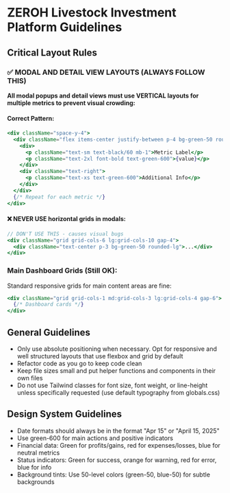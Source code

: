 # ZEROH Livestock Investment Platform Guidelines

## Critical Layout Rules

### ✅ MODAL AND DETAIL VIEW LAYOUTS (ALWAYS FOLLOW THIS)

**All modal popups and detail views must use VERTICAL layouts for multiple metrics to prevent visual crowding:**

#### Correct Pattern:
```jsx
<div className="space-y-4">
  <div className="flex items-center justify-between p-4 bg-green-50 rounded-lg">
    <div>
      <p className="text-sm text-black/60 mb-1">Metric Label</p>
      <p className="text-2xl font-bold text-green-600">{value}</p>
    </div>
    <div className="text-right">
      <p className="text-xs text-green-600">Additional Info</p>
    </div>
  </div>
  {/* Repeat for each metric */}
</div>
```

#### ❌ NEVER USE horizontal grids in modals:
```jsx
// DON'T USE THIS - causes visual bugs
<div className="grid grid-cols-6 lg:grid-cols-10 gap-4">
  <div className="text-center p-3 bg-green-50 rounded-lg">...</div>
</div>
```

### Main Dashboard Grids (Still OK):
Standard responsive grids for main content areas are fine:
```jsx
<div className="grid grid-cols-1 md:grid-cols-3 lg:grid-cols-4 gap-6">
  {/* Dashboard cards */}
</div>
```

## General Guidelines

* Only use absolute positioning when necessary. Opt for responsive and well structured layouts that use flexbox and grid by default
* Refactor code as you go to keep code clean
* Keep file sizes small and put helper functions and components in their own files
* Do not use Tailwind classes for font size, font weight, or line-height unless specifically requested (use default typography from globals.css)

## Design System Guidelines

* Date formats should always be in the format "Apr 15" or "April 15, 2025"
* Use green-600 for main actions and positive indicators
* Financial data: Green for profits/gains, red for expenses/losses, blue for neutral metrics
* Status indicators: Green for success, orange for warning, red for error, blue for info
* Background tints: Use 50-level colors (green-50, blue-50) for subtle backgrounds
<!--

System Guidelines

Use this file to provide the AI with rules and guidelines you want it to follow.
This template outlines a few examples of things you can add. You can add your own sections and format it to suit your needs

TIP: More context isn't always better. It can confuse the LLM. Try and add the most important rules you need

# General guidelines

Any general rules you want the AI to follow.
For example:

* Only use absolute positioning when necessary. Opt for responsive and well structured layouts that use flexbox and grid by default
* Refactor code as you go to keep code clean
* Keep file sizes small and put helper functions and components in their own files.

--------------

# Design system guidelines
Rules for how the AI should make generations look like your company's design system

Additionally, if you select a design system to use in the prompt box, you can reference
your design system's components, tokens, variables and components.
For example:

* Use a base font-size of 14px
* Date formats should always be in the format “Jun 10”
* The bottom toolbar should only ever have a maximum of 4 items
* Never use the floating action button with the bottom toolbar
* Chips should always come in sets of 3 or more
* Don't use a dropdown if there are 2 or fewer options

You can also create sub sections and add more specific details
For example:


## Button
The Button component is a fundamental interactive element in our design system, designed to trigger actions or navigate
users through the application. It provides visual feedback and clear affordances to enhance user experience.

### Usage
Buttons should be used for important actions that users need to take, such as form submissions, confirming choices,
or initiating processes. They communicate interactivity and should have clear, action-oriented labels.

### Variants
* Primary Button
  * Purpose : Used for the main action in a section or page
  * Visual Style : Bold, filled with the primary brand color
  * Usage : One primary button per section to guide users toward the most important action
* Secondary Button
  * Purpose : Used for alternative or supporting actions
  * Visual Style : Outlined with the primary color, transparent background
  * Usage : Can appear alongside a primary button for less important actions
* Tertiary Button
  * Purpose : Used for the least important actions
  * Visual Style : Text-only with no border, using primary color
  * Usage : For actions that should be available but not emphasized
-->
